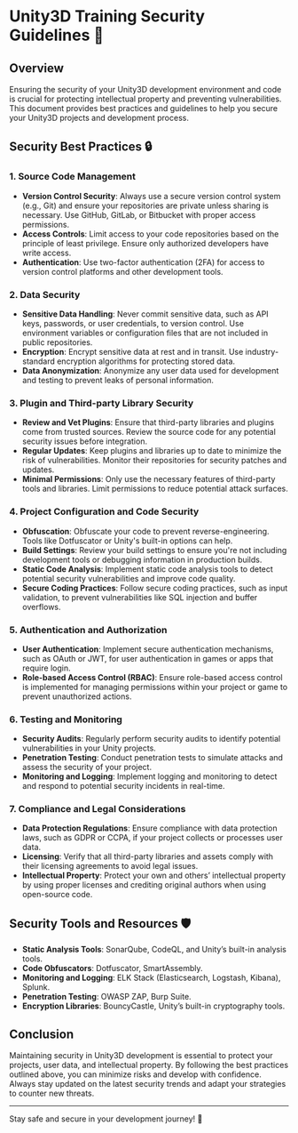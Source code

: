 # Unity3D Training Security Guidelines 🔐

## Overview
Ensuring the security of your Unity3D development environment and code is crucial for protecting intellectual property and preventing vulnerabilities. This document provides best practices and guidelines to help you secure your Unity3D projects and development process.

## Security Best Practices 🔒

### 1. **Source Code Management**
- **Version Control Security**: Always use a secure version control system (e.g., Git) and ensure your repositories are private unless sharing is necessary. Use GitHub, GitLab, or Bitbucket with proper access permissions.
- **Access Controls**: Limit access to your code repositories based on the principle of least privilege. Ensure only authorized developers have write access.
- **Authentication**: Use two-factor authentication (2FA) for access to version control platforms and other development tools.

### 2. **Data Security**
- **Sensitive Data Handling**: Never commit sensitive data, such as API keys, passwords, or user credentials, to version control. Use environment variables or configuration files that are not included in public repositories.
- **Encryption**: Encrypt sensitive data at rest and in transit. Use industry-standard encryption algorithms for protecting stored data.
- **Data Anonymization**: Anonymize any user data used for development and testing to prevent leaks of personal information.

### 3. **Plugin and Third-party Library Security**
- **Review and Vet Plugins**: Ensure that third-party libraries and plugins come from trusted sources. Review the source code for any potential security issues before integration.
- **Regular Updates**: Keep plugins and libraries up to date to minimize the risk of vulnerabilities. Monitor their repositories for security patches and updates.
- **Minimal Permissions**: Only use the necessary features of third-party tools and libraries. Limit permissions to reduce potential attack surfaces.

### 4. **Project Configuration and Code Security**
- **Obfuscation**: Obfuscate your code to prevent reverse-engineering. Tools like Dotfuscator or Unity's built-in options can help.
- **Build Settings**: Review your build settings to ensure you're not including development tools or debugging information in production builds.
- **Static Code Analysis**: Implement static code analysis tools to detect potential security vulnerabilities and improve code quality.
- **Secure Coding Practices**: Follow secure coding practices, such as input validation, to prevent vulnerabilities like SQL injection and buffer overflows.

### 5. **Authentication and Authorization**
- **User Authentication**: Implement secure authentication mechanisms, such as OAuth or JWT, for user authentication in games or apps that require login.
- **Role-based Access Control (RBAC)**: Ensure role-based access control is implemented for managing permissions within your project or game to prevent unauthorized actions.

### 6. **Testing and Monitoring**
- **Security Audits**: Regularly perform security audits to identify potential vulnerabilities in your Unity projects.
- **Penetration Testing**: Conduct penetration tests to simulate attacks and assess the security of your project.
- **Monitoring and Logging**: Implement logging and monitoring to detect and respond to potential security incidents in real-time.

### 7. **Compliance and Legal Considerations**
- **Data Protection Regulations**: Ensure compliance with data protection laws, such as GDPR or CCPA, if your project collects or processes user data.
- **Licensing**: Verify that all third-party libraries and assets comply with their licensing agreements to avoid legal issues.
- **Intellectual Property**: Protect your own and others’ intellectual property by using proper licenses and crediting original authors when using open-source code.

## Security Tools and Resources 🛡️
- **Static Analysis Tools**: SonarQube, CodeQL, and Unity’s built-in analysis tools.
- **Code Obfuscators**: Dotfuscator, SmartAssembly.
- **Monitoring and Logging**: ELK Stack (Elasticsearch, Logstash, Kibana), Splunk.
- **Penetration Testing**: OWASP ZAP, Burp Suite.
- **Encryption Libraries**: BouncyCastle, Unity’s built-in cryptography tools.

## Conclusion
Maintaining security in Unity3D development is essential to protect your projects, user data, and intellectual property. By following the best practices outlined above, you can minimize risks and develop with confidence. Always stay updated on the latest security trends and adapt your strategies to counter new threats.

---

Stay safe and secure in your development journey! 🚀
